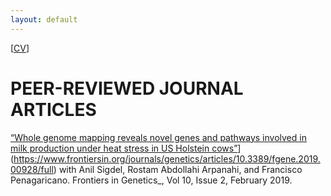 ```yaml
---
layout: default
---
```

 [<a href="/assets/docs/CV_AnilSigdel.pdf">CV</a>]

 
# PEER-REVIEWED JOURNAL ARTICLES

[“Whole genome mapping reveals novel genes and pathways involved in milk production under heat stress in US Holstein cows”]([)](https://www.frontiersin.org/journals/genetics/articles/10.3389/fgene.2019.00928/full) with Anil Sigdel, Rostam Abdollahi Arpanahi, and Francisco Penagaricano. Frontiers in Genetics_, Vol 10, Issue 2, February 2019. 

<br/><br/>
<br/><br/>


